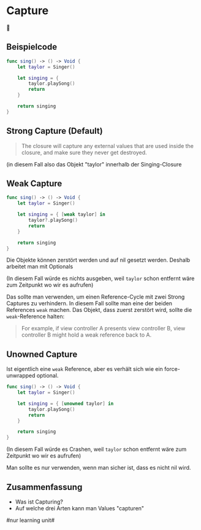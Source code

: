 # Capture
🦋

## Beispielcode

```swift
func sing() -> () -> Void {
    let taylor = Singer()

    let singing = {
        taylor.playSong()
        return
    }

    return singing
}
```

## Strong Capture (Default)

> The closure will capture any external values that are used inside the closure, and make sure they never get destroyed.

(in diesem Fall also das Objekt "taylor" innerhalb der Singing-Closure


## Weak Capture

```swift
func sing() -> () -> Void {
    let taylor = Singer()

    let singing = { [weak taylor] in
        taylor?.playSong()
        return
    }

    return singing
}
```

Die Objekte können zerstört werden und auf nil gesetzt werden. Deshalb arbeitet man mit Optionals

(In diesem Fall würde es nichts ausgeben, weil `taylor` schon entfernt wäre zum Zeitpunkt wo wir es aufrufen)

Das sollte man verwenden, um einen Reference-Cycle mit zwei Strong Captures zu verhindern. In diesem Fall sollte man eine der beiden References `weak` machen. Das Objekt, dass zuerst zerstört wird, sollte die `weak`-Reference halten:

> For example, if view controller A presents view controller B, view controller B might hold a weak reference back to A.


## Unowned Capture

Ist eigentlich eine `weak` Reference, aber es verhält sich wie ein force-unwrapped optional.

```swift
func sing() -> () -> Void {
    let taylor = Singer()

    let singing = { [unowned taylor] in
        taylor.playSong()
        return
    }

    return singing
}
```

(In diesem Fall würde es Crashen, weil `taylor` schon entfernt wäre zum Zeitpunkt wo wir es aufrufen)

Man sollte es nur verwenden, wenn man sicher ist, dass es nicht nil wird.


## Zusammenfassung
- Was ist Capturing?
- Auf welche drei Arten kann man Values "capturen"

#nur learning unit#